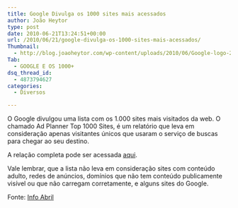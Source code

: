 ```yaml
---
title: Google Divulga os 1000 sites mais acessados
author: João Heytor
type: post
date: 2010-06-21T13:24:51+00:00
url: /2010/06/21/google-divulga-os-1000-sites-mais-acessados/
Thumbnail:
  - http://blog.joaoheytor.com/wp-content/uploads/2010/06/Google-logo-20100528113640.jpg
Tab:
  - GOOGLE E OS 1000+
dsq_thread_id:
  - 4873794627
categories:
  - Diversos

---
```

O Google divulgou uma lista com os 1.000 sites mais visitados da web. O chamado Ad Planner Top 1000 Sites, é um relatório que leva em consideração apenas visitantes únicos que usaram o serviço de buscas para chegar ao seu destino.

A relação completa pode ser acessada <a href="http://www.google.com/adplanner/static/top1000/" target="_blank">aqui</a>.

Vale lembrar, que a lista não leva em consideração sites com conteúdo adulto, redes de anúncios, domínios que não tem conteúdo publicamente visível ou que não carregam corretamente, e alguns sites do Google.

Fonte: <a href="http://info.abril.com.br/noticias/internet/google-divulga-lista-dos-mil-sites-mais-visi-28052010-12.shl" target="_blank" class="broken_link">Info Abril</a>